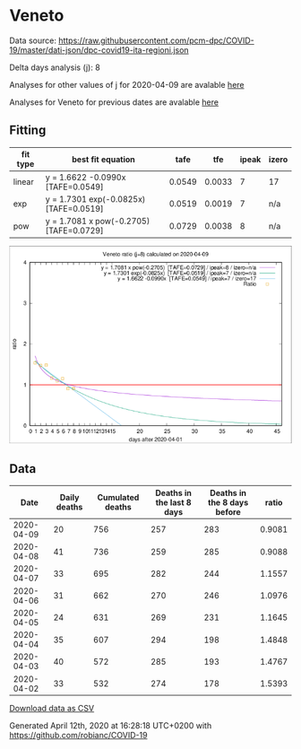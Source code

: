 # Veneto

Data source: https://raw.githubusercontent.com/pcm-dpc/COVID-19/master/dati-json/dpc-covid19-ita-regioni.json

Delta days analysis (j): 8

Analyses for other values of j for 2020-04-09 are avalable [here](../README.md)

Analyses for Veneto for previous dates are avalable [here](../../README.md)

## Fitting 
|fit type|best fit equation|tafe|tfe|ipeak|izero|
|-------|-----|--------|------|---|---|
|linear|y = 1.6622 -0.0990x  [TAFE=0.0549]|0.0549|0.0033|7|17|
|exp|y = 1.7301 exp(-0.0825x)  [TAFE=0.0519]|0.0519|0.0019|7|n/a|
|pow|y = 1.7081 x pow(-0.2705)  [TAFE=0.0729]|0.0729|0.0038|8|n/a|

![Plot](COVID-19_veneto_j8_2020-04-09.png)

## Data
|Date|Daily deaths|Cumulated deaths|Deaths in the last 8 days|Deaths in the 8 days before|ratio|
|----|----------|-----------|-------|--------------------|-----|
|2020-04-09|20|756|257|283|0.9081|
|2020-04-08|41|736|259|285|0.9088|
|2020-04-07|33|695|282|244|1.1557|
|2020-04-06|31|662|270|246|1.0976|
|2020-04-05|24|631|269|231|1.1645|
|2020-04-04|35|607|294|198|1.4848|
|2020-04-03|40|572|285|193|1.4767|
|2020-04-02|33|532|274|178|1.5393|

[Download data as CSV](COVID-19_veneto_j8_2020-04-09.csv)

Generated April 12th, 2020 at 16:28:18 UTC+0200 with https://github.com/robianc/COVID-19
